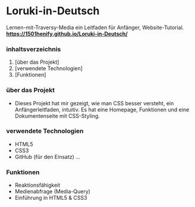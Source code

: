 # Loruki-in-Deutsch

Lernen-mit-Traversy-Media
ein Leitfaden für Anfänger, Website-Tutorial.
**https://1501henify.github.io/Loruki-in-Deutsch/**

### inhaltsverzeichnis

1. [über das Projekt]
2. [verwendete Technologien]
3. [Funktionen]

### über das Projekt

- Dieses Projekt hat mir gezeigt, wie man CSS besser versteht, ein Anfängerleitfaden, intuitiv. Es hat eine Homepage, Funktionen und eine Dokumentenseite mit CSS-Styling.

### verwendete Technologien

- HTML5
- CSS3
- GitHub (für den Einsatz)
  ...

### Funktionen

- Reaktionsfähigkeit
- Medienabfrage (Media-Query)
- Einführung in HTML5 & CSS3

